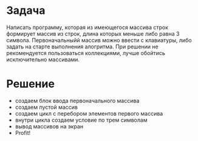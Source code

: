 # Задача
Написать программу, которая из имеющегося массива строк формирует массив из строк, длина которых меньше либо равна 3 символа. Первоначальныйй массив можно ввести с клавиатуры, либо задать на старте выполнения алогритма. При решении не рекомендуется пользоваться коллекциями, лучше обойтись исключительно массивами.

# Решение
- создаем блок ввода первоначального массива
- создаем пустой массив
- создаем цикл с перебором элементов первого массива
- внутри цикла создаем условие по трем символам
- вывод массивов на экран
- Profit!